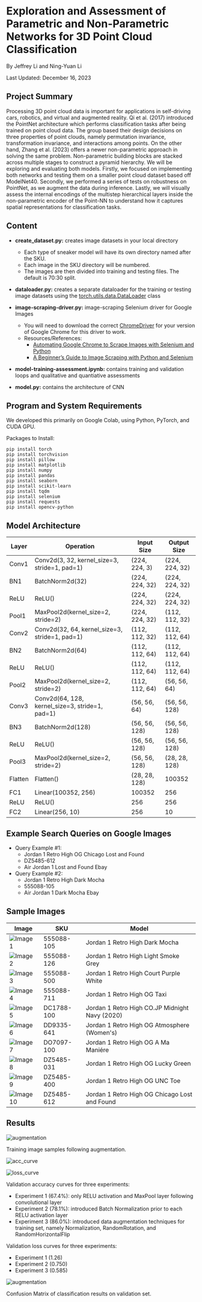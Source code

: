 # Exploration and Assessment of Parametric and Non-Parametric Networks for 3D Point Cloud Classification

By Jeffrey Li and Ning-Yuan Li

Last Updated: December 16, 2023

## Project Summary

Processing 3D point cloud data is important for applications in self-driving cars, robotics, and virtual and augmented reality. Qi et al. (2017) introduced the PointNet architecture which performs classification tasks after being trained on point cloud data. The group based their design decisions on three properties of point clouds, namely permutation invariance, transformation invariance, and interactions among points. On the other hand, Zhang et al. (2023) offers a newer non-parametric approach in solving the same problem. Non-parametric building blocks are stacked across multiple stages to construct a pyramid hierarchy. We will be exploring and evaluating both models. Firstly, we focused on implementing both networks and testing them on a smaller point cloud dataset based off ModelNet40. Secondly, we performed a series of tests on robustness on PointNet, as we augment the data during inference. Lastly, we will visually assess the internal encodings of the multistep hierarchical layers inside the non-parametric encoder of the Point-NN to understand how it captures spatial representations for classification tasks.

## Content

- **create_dataset.py:** creates image datasets in your local directory
    - Each type of sneaker model will have its own directory named after the SKU.
    - Each image in the SKU directory will be numbered.
    - The images are then divided into training and testing files. The default is 70:30 split.  

- **dataloader.py:** creates a separate dataloader for the training or testing image datasets using the [torch.utils.data.DataLoader](https://pytorch.org/docs/stable/data.html) class

- **image-scraping-driver.py:** image-scraping Selenium driver for Google Images 
    - You will need to download the correct [ChromeDriver](https://chromedriver.chromium.org/downloads) for your version of Google Chrome for this driver to work. 
    - Resources/References:
        - [Automating Google Chrome to Scrape Images with Selenium and Python](https://www.youtube.com/watch?v=7KhuEsq-I8o)
        - [A Beginner’s Guide to Image Scraping with Python and Selenium](https://medium.com/@nithishreddy0627/a-beginners-guide-to-image-scraping-with-python-and-selenium-38ec419be5ff)

- **model-training-assessment.ipynb:** contains training and validation loops and qualitative and quantiative assessments 

- **model.py:** contains the architecture of CNN 

## Program and System Requirements

We developed this primarily on Google Colab, using Python, PyTorch, and CUDA GPU.

Packages to Install:

```
pip install torch
pip install torchvision
pip install pillow
pip install matplotlib
pip install numpy
pip install pandas
pip install seaborn
pip install scikit-learn
pip install tqdm
pip install selenium
pip install requests
pip install opencv-python
```

## Model Architecture

| Layer  | Operation                                 | Input Size          | Output Size         |
|--------|-------------------------------------------|---------------------|---------------------|
| Conv1  | Conv2d(3, 32, kernel_size=3, stride=1, pad=1)| (224, 224, 3)       | (224, 224, 32)      |
| BN1    | BatchNorm2d(32)                            | (224, 224, 32)      | (224, 224, 32)      |
| ReLU   | ReLU()                                     | (224, 224, 32)      | (224, 224, 32)      |
| Pool1  | MaxPool2d(kernel_size=2, stride=2)         | (224, 224, 32)      | (112, 112, 32)      |
| Conv2  | Conv2d(32, 64, kernel_size=3, stride=1, pad=1)| (112, 112, 32)     | (112, 112, 64)      |
| BN2    | BatchNorm2d(64)                            | (112, 112, 64)      | (112, 112, 64)      |
| ReLU   | ReLU()                                     | (112, 112, 64)      | (112, 112, 64)      |
| Pool2  | MaxPool2d(kernel_size=2, stride=2)         | (112, 112, 64)      | (56, 56, 64)        |
| Conv3  | Conv2d(64, 128, kernel_size=3, stride=1, pad=1)| (56, 56, 64)       | (56, 56, 128)       |
| BN3    | BatchNorm2d(128)                           | (56, 56, 128)       | (56, 56, 128)       |
| ReLU   | ReLU()                                     | (56, 56, 128)       | (56, 56, 128)       |
| Pool3  | MaxPool2d(kernel_size=2, stride=2)         | (56, 56, 128)       | (28, 28, 128)       |
| Flatten| Flatten()                                  | (28, 28, 128)       | 100352              |
| FC1    | Linear(100352, 256)                       | 100352              | 256                 |
| ReLU   | ReLU()                                     | 256                 | 256                 |
| FC2    | Linear(256, 10)                           | 256                 | 10                  |

## Example Search Queries on Google Images

- Query Example #1: 
    - Jordan 1 Retro High OG Chicago Lost and Found 
    - DZ5485-612
    - Air Jordan 1 Lost and Found Ebay
- Query Example #2: 
    - Jordan 1 Retro High Dark Mocha
    - 555088-105
    - Air Jordan 1 Dark Mocha Ebay

## Sample Images 

| Image| SKU | Model |
|----------|----------|------------------------------|
| ![Image 1](/assests/img/sample/555088-105.jpg) | 555088-105 | Jordan 1 Retro High Dark Mocha |
| ![Image 2](/assests/img/sample/555088-126.jpg) | 555088-126 | Jordan 1 Retro High Light Smoke Grey |
| ![Image 3](/assests/img/sample/555088-500.jpg) | 555088-500 | Jordan 1 Retro High Court Purple White |
| ![Image 4](/assests/img/sample/555088-711.jpg) | 555088-711 | Jordan 1 Retro High OG Taxi
| ![Image 5](/assests/img/sample/DC1788-100.jpg) | DC1788-100 | Jordan 1 Retro High CO.JP Midnight Navy (2020) |
| ![Image 6](/assests/img/sample/DD9335-641.jpg) | DD9335-641 | Jordan 1 Retro High OG Atmosphere (Women's) |
| ![Image 7](/assests/img/sample/DO7097-100.jpg) | DO7097-100 | Jordan 1 Retro High OG A Ma Maniére |
| ![Image 8](/assests/img/sample/DZ5485-031.jpg) | DZ5485-031 | Jordan 1 Retro High OG Lucky Green |
| ![Image 9](/assests/img/sample/DZ5485-400.jpg) | DZ5485-400 | Jordan 1 Retro High OG UNC Toe |
| ![Image 10](/assests/img/sample/DZ5485-612.jpg) | DZ5485-612 | Jordan 1 Retro High OG Chicago Lost and Found |

## Results

![augmentation](/assests/img/augmentation.png)

Training image samples following augmentation.

![acc_curve](/assests/img/acc_curve.png)

![loss_curve](/assests/img/loss_curve.png)

Validation accuracy curves for three experiments:
- Experiment 1 (67.4%): only RELU activation and MaxPool layer following convolutional layer
- Experiment 2 (78.1%): introduced Batch Normalization prior to each RELU activation layer
- Experiment 3 (86.0%): introduced data augmentation techniques for training set, namely Normalization, RandomRotation, and RandomHorizontalFlip 

Validation loss curves for three experiments:
- Experiment 1 (1.26)
- Experiment 2 (0.750)
- Experiment 3 (0.585)

![augmentation](/assests/img/confusion_matrix.png)

Confusion Matrix of classification results on validation set.